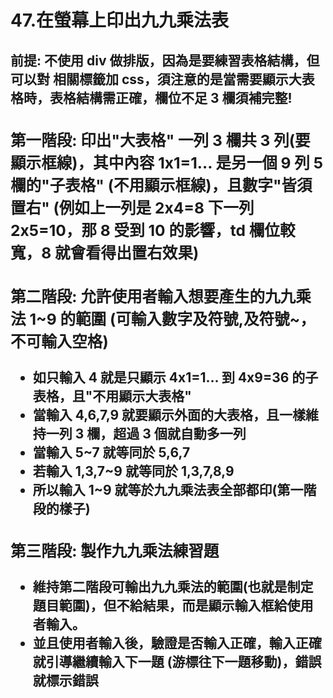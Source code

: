 # 47.在螢幕上印出九九乘法表

## 前提: 不使用 div 做排版，因為是要練習表格結構，但可以對 <table> 相關標籤加 css，須注意的是當需要顯示大表格時，表格結構需正確，欄位不足 3 欄須補完整!

### 第一階段: 印出"大表格" 一列 3 欄共 3 列(要顯示框線)，其中內容 1x1=1... 是另一個 9 列 5 欄的"子表格" (不用顯示框線)，且數字"皆須置右" (例如上一列是 2x4=8 下一列 2x5=10，那 8 受到 10 的影響，td 欄位較寬，8 就會看得出置右效果)

### 第二階段: 允許使用者輸入想要產生的九九乘法 1~9 的範圍 (可輸入數字及符號,及符號~，不可輸入空格)

- 如只輸入 4 就是只顯示 4x1=1... 到 4x9=36 的子表格，且"不用顯示大表格"
- 當輸入 4,6,7,9 就要顯示外面的大表格，且一樣維持一列 3 欄，超過 3 個就自動多一列
- 當輸入 5~7 就等同於 5,6,7
- 若輸入 1,3,7~9 就等同於 1,3,7,8,9
- 所以輸入 1~9 就等於九九乘法表全部都印(第一階段的樣子)

### 第三階段: 製作九九乘法練習題

- 維持第二階段可輸出九九乘法的範圍(也就是制定題目範圍)，但不給結果，而是顯示輸入框給使用者輸入。
- 並且使用者輸入後，驗證是否輸入正確，輸入正確就引導繼續輸入下一題 (游標往下一題移動)，錯誤就標示錯誤
